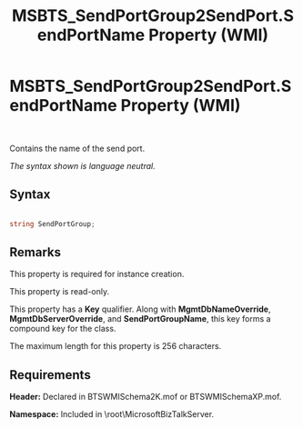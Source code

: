﻿---
title: MSBTS_SendPortGroup2SendPort.SendPortName Property (WMI)
TOCTitle: MSBTS_SendPortGroup2SendPort.SendPortName Property (WMI)
ms:assetid: e69760ec-a6fe-4695-a9ed-044e2dcb452f
ms:mtpsurl: https://msdn.microsoft.com/library/Aa561643(v=BTS.80)
ms:contentKeyID: 51533055
ms.date: 08/30/2017
mtps_version: v=BTS.80
---

# MSBTS\_SendPortGroup2SendPort.SendPortName Property (WMI)

 

Contains the name of the send port.

*The syntax shown is language neutral.*

## Syntax

```C#
  
string SendPortGroup;  
```

## Remarks

This property is required for instance creation.

This property is read-only.

This property has a **Key** qualifier. Along with **MgmtDbNameOverride**, **MgmtDbServerOverride**, and **SendPortGroupName**, this key forms a compound key for the class.

The maximum length for this property is 256 characters.

## Requirements

**Header:** Declared in BTSWMISchema2K.mof or BTSWMISchemaXP.mof.

**Namespace:** Included in \\root\\MicrosoftBizTalkServer.

